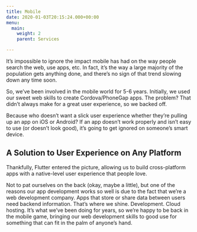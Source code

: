 ```yaml
---
title: Mobile
date: 2020-01-03T20:15:24.000+00:00
menu:
  main:
    weight: 2
    parent: Services

---
```

It’s impossible to ignore the impact mobile has had on the way people search the web, use apps, etc. In fact, it’s the way a large majority of the population gets anything done, and there’s no sign of that trend slowing down any time soon.

So, we’ve been involved in the mobile world for 5-6 years. Initially, we used our sweet web skills to create Cordova/PhoneGap apps. The problem? That didn’t always make for a great user experience, so we backed off.

Because who doesn’t want a slick user experience whether they’re pulling up an app on iOS or Android? If an app doesn’t work properly and isn’t easy to use (or doesn’t look good), it’s going to get ignored on someone’s smart device.

## A Solution to User Experience on Any Platform

Thankfully, Flutter entered the picture, allowing us to build cross-platform apps with a native-level user experience that people love.

Not to pat ourselves on the back (okay, maybe a little), but one of the reasons our app development works so well is due to the fact that we’re a web development company. Apps that store or share data between users need backend information. That’s where we shine. Development. Cloud hosting. It’s what we’ve been doing for years, so we’re happy to be back in the mobile game, bringing our web development skills to good use for something that can fit in the palm of anyone’s hand.
